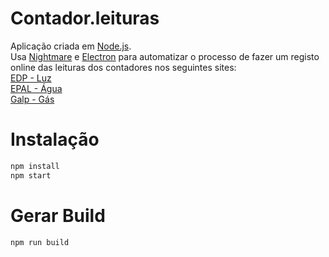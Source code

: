# Contador.leituras
Aplicação criada em [Node.js](https://github.com/nodejs/node).  
Usa [Nightmare](https://github.com/segmentio/nightmare) e [Electron](https://github.com/electron/electron) para automatizar o processo de fazer um registo online das leituras dos contadores nos seguintes sites:  
[EDP - Luz](https://edponline.edp.pt/Auth/Paginas/SignIn.aspx)  
[EPAL - Água](https://www.epal.pt/epalnet/epalnet.aspx)  
[Galp - Gás](https://gn.galpenergia.com/balcaodigital)

# Instalação
```sh
npm install
npm start
```

# Gerar Build
```sh
npm run build
```